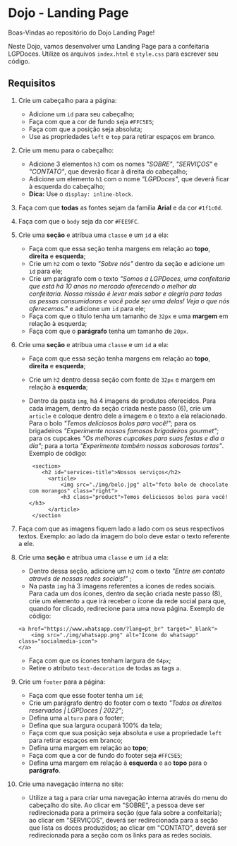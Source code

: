 # Dojo - Landing Page

Boas-Vindas ao repositório do Dojo Landing Page!

Neste Dojo, vamos desenvolver uma Landing Page para a confeitaria LGPDoces. Utilize os arquivos `index.html` e `style.css` para escrever seu código.

## Requisitos

1. Crie um cabeçalho para a página:

    - Adicione um `id` para seu cabeçalho;
    - Faça com que a cor de fundo seja `#FFC5E5`;
    - Faça com que a posição seja absoluta;
    - Use as propriedades `left` e `top` para retirar espaços em branco.

2. Crie um menu para o cabeçalho:

    - Adicione 3 elementos `h3` com os nomes _"SOBRE"_, _"SERVIÇOS"_ e _"CONTATO"_, que deverão ficar à direita do cabeçalho;
    - Adicione um elemento `h1` com o nome _"LGPDoces"_, que deverá ficar à esquerda do cabeçalho;
    - **Dica:** Use o `display: inline-block`.

3. Faça com que **todas** as fontes sejam da família **Arial** e da cor `#1f1c0d`.
4. Faça com que o `body` seja da cor `#FEE9FC`.
5. Crie uma **seção** e atribua uma `classe` e um `id` a ela:

    - Faça com que essa seção tenha margens em relação ao **topo**, **direita** e **esquerda**;
    - Crie um `h2` com o texto _"Sobre nós"_ dentro da seção e adicione um `id` para ele;
    - Crie um parágrafo com o texto _"Somos a LGPDoces, uma confeitaria que está há 10 anos no mercado oferecendo o melhor da confeitaria. Nossa missão é levar mais sabor e alegria para todas as pessas consumidoras e você pode ser uma delas! Veja o que nós oferecemos."_ e adicione um `id` para ele;
    - Faça com que o título tenha um tamanho de `32px` e uma **margem** em relação à esquerda;
    - Faça com que o **parágrafo** tenha um tamanho de `20px`.

6. Crie uma **seção** e atribua uma `classe` e um `id` a ela:

    - Faça com que essa seção tenha margens em relação ao **topo**, **direita** e **esquerda**;
    - Crie um `h2` dentro dessa seção com fonte de `32px` e margem em relação à **esquerda**;
    - Dentro da pasta `img`, há 4 imagens de produtos oferecidos. Para cada imagem, dentro da seção criada neste passo (6), crie um `article` e coloque dentro dele a imagem e o texto a ela relacionado. Para o bolo _"Temos deliciosos bolos para você!"_; para os brigadeiros _"Experimente nossos famosos brigadeiros gourmet"_; para os cupcakes _"Os melhores cupcakes para suas festas e dia a dia"_; para a torta _"Experimente também nossas saborosas tortas"_. Exemplo de código:

        ```
         <section>
            <h2 id="services-title">Nossos serviços</h2>
              <article>
                  <img src="./img/bolo.jpg" alt="foto bolo de chocolate com morangos" class="right">
                  <h3 class="product">Temos deliciosos bolos para você!</h3>
              </article>
         </section
        ```

7. Faça com que as imagens fiquem lado a lado com os seus respectivos textos. Exemplo: ao lado da imagem do bolo deve estar o texto referente a ele.
8. Crie uma **seção** e atribua uma `classe` e um `id` a ela:

    - Dentro dessa seção, adicione um `h2` com o texto _"Entre em contato através de nossas redes sociais!"_ ;
    - Na pasta `img` há 3 imagens referentes a ícones de redes sociais. Para cada um dos ícones, dentro da seção criada neste passo (8), crie um elemento `a` que irá receber o ícone da rede social para que, quando for clicado, redirecione para uma nova página. Exemplo de código:

    ```
    <a href="https://www.whatsapp.com/?lang=pt_br" target="_blank">
        <img src="./img/whatsapp.png" alt="Ícone do whatsapp" class="socialmedia-icon">
    </a>
    ```

    - Faça com que os ícones tenham largura de `64px`;
    - Retire o atributo `text-decoration` de todas as tags `a`.

9. Crie um `footer` para a página:

    - Faça com que esse footer tenha um `id`;
    - Crie um parágrafo dentro do footer com o texto _"Todos os direitos reservados | LGPDoces | 2022"_;
    - Defina uma `altura` para o footer;
    - Defina que sua largura ocupará 100% da tela;
    - Faça com que sua posição seja absoluta e use a propriedade `left` para retirar espaços em branco;
    - Defina uma margem em relação ao **topo**;
    - Faça com que a cor de fundo do footer seja `#FFC5E5`;
    - Defina uma margem em relação à **esquerda** e ao **topo** para o **parágrafo**.

10. Crie uma navegação interna no site:
    - Utilize a tag `a` para criar uma navegação interna através do menu do cabeçalho do site. Ao clicar em "SOBRE", a pessoa deve ser redirecionada para a primeira seção (que fala sobre a confeitaria); ao clicar em "SERVIÇOS", deverá ser redirecionada para a seção que lista os doces produzidos; ao clicar em "CONTATO", deverá ser redirecionada para a seção com os links para as redes sociais.
